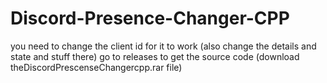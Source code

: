 # Discord-Presence-Changer-CPP

you need to change the client id for it to work (also change the details and state and stuff there)
go to releases to get the source code (download theDiscordPrescenseChangercpp.rar file)
